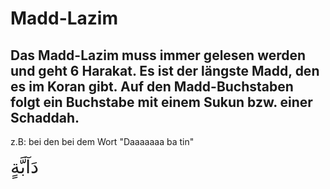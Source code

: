 # Madd-Lazim

## Das Madd-Lazim muss immer gelesen werden und geht 6 Harakat. Es ist der längste Madd, den es im Koran gibt. Auf den Madd-Buchstaben folgt ein Buchstabe mit einem Sukun bzw. einer Schaddah.

z.B: bei den bei dem Wort "Daaaaaaa ba tin"

<span style="font-size: 22pt">دَآبَّةٍ</span>